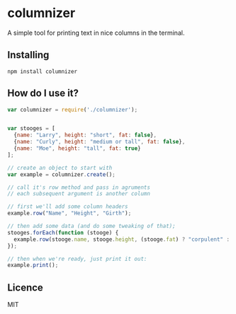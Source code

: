 # columnizer

A simple tool for printing text in nice columns in the terminal.


## Installing

```shell
npm install columnizer
```

## How do I use it?
```js
var columnizer = require('./columnizer');


var stooges = [
  {name: "Larry", height: "short", fat: false},
  {name: "Curly", height: "medium or tall", fat: false},
  {name: "Moe", height: "tall", fat: true}
];

// create an object to start with
var example = columnizer.create();

// call it's row method and pass in agruments
// each subsequent argument is another column

// first we'll add some column headers
example.row("Name", "Height", "Girth");

// then add some data (and do some tweaking of that);
stooges.forEach(function (stooge) {
  example.row(stooge.name, stooge.height, (stooge.fat) ? "corpulent" : "skinny");
});

// then when we're ready, just print it out:
example.print();

```

## Licence

MIT